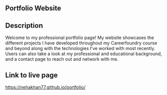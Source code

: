 ## Portfolio Website


## Description

Welcome to my professional portfolio page! My website showcases the different projects I have developed throughout my Careerfoundry course and beyond along with the technologies I've worked with most recently.
Users can also take a look at my professional and educational background, and a contact page to reach out and network with me.


## Link to live page

https://nehakhan77.github.io/portfolio/
